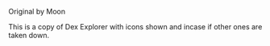 Original by Moon

This is a copy of Dex Explorer with icons shown and incase if other ones are taken down.
